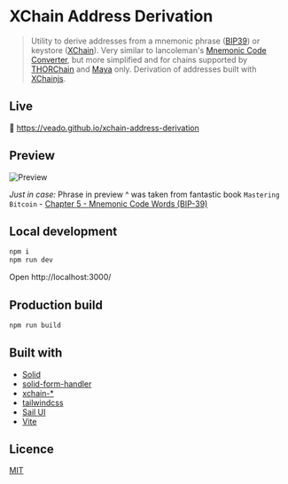 # XChain Address Derivation

> Utility to derive addresses from a mnemonic phrase ([BIP39](https://github.com/bitcoin/bips/blob/master/bip-0039.mediawiki)) or keystore ([XChain](https://github.com/xchainjs/xchainjs-lib)). Very similar to Iancoleman's [Mnemonic Code Converter](https://iancoleman.io/bip39/), but more simplified and for chains supported by [THORChain](https://thorchain.org) and [Maya](https://www.mayaprotocol.com) only. Derivation of addresses built with [XChainjs](https://github.com/xchainjs/xchainjs-lib).


## Live

:eyes: https://veado.github.io/xchain-address-derivation

## Preview

![Preview](./preview.gif)

*Just in case:* Phrase in preview ^ was taken from fantastic book `Mastering Bitcoin` - [Chapter 5 - Mnemonic Code Words (BIP-39)](https://github.com/bitcoinbook/bitcoinbook/blob/develop/ch05.asciidoc#mnemonic-code-words-bip-39)


## Local development

```bash
npm i
npm run dev
```
Open http://localhost:3000/

## Production build

```bash
npm run build
```

## Built with

- [Solid](https://www.solidjs.com)
- [solid-form-handler](https://solid-form-handler.com/)
- [xchain-*](https://github.com/xchainjs/xchainjs-lib/)
- [tailwindcss](https://tailwindcss.com)
- [Sail UI](https://github.com/sailui/ui)
- [Vite](https://vitejs.dev/)


## Licence

[MIT](./LICENSE)
